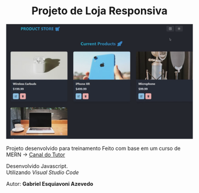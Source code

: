 <h1 align="center">Projeto de Loja Responsiva</h1>

![Demo App](/frontend/public/screenshot-for-readme.png)

Projeto desenvolvido para treinamento
Feito com base em um curso de MERN -> [Canal do Tutor](https://www.youtube.com/@asaprogrammer_)




Desenvolvido Javascript.  
Utilizando _Visual Studio Code_


Autor: **Gabriel Esquiavoni Azevedo**
